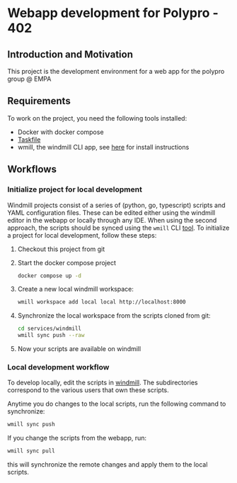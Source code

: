 # Webapp development for Polypro - 402

## Introduction and Motivation

This project is the development environment for a web app for the polypro group @ EMPA

## Requirements

To work on the project, you need the following tools installed:

- Docker with docker compose
- [Taskfile](https://taskfile.dev/)
- wmill, the windmill CLI app, see [here](https://www.windmill.dev/docs/advanced/cli/installation) for install instructions

## Workflows

### Initialize project for local development

Windmill projects consist of a series of (python, go, typescript) scripts and YAML configuration files. These can be edited either using the windmill editor in the webapp or locally through any IDE. When using the second approach, the scripts should be synced using the `wmill` CLI [tool](https://www.windmill.dev/docs/advanced/cli). To initialize a project for local development, follow these steps:

1. Checkout this project from git
2. Start the docker compose project

   ```bash
   docker compose up -d
   ```

3. Create a new local windmill workspace:

    ```bash
    wmill workspace add local local http://localhost:8000
    ```

4. Synchronize the local workspace from the scripts cloned from git:

    ```bash
    cd services/windmill
    wmill sync push --raw
    ```

5. Now your scripts are available on windmill

### Local development workflow

To develop locally, edit the scripts in [windmill](.services/windmill/u). The subdirectories correspond to the various users that own these scripts. 

Anytime you do changes to the local scripts, run the following command to synchronize:

```bash
wmill sync push
```

If you change the scripts from the webapp, run:

```bash
wmill sync pull
```

this will synchronize the remote changes and apply them to the local scripts.



